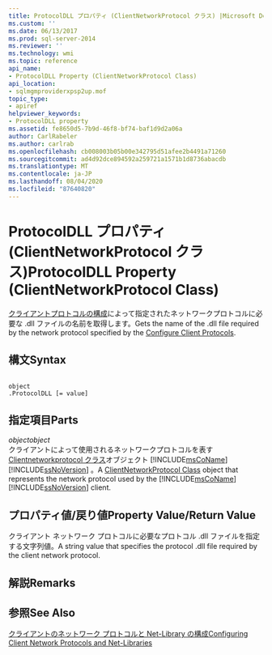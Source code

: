 ```yaml
---
title: ProtocolDLL プロパティ (ClientNetworkProtocol クラス) |Microsoft Docs
ms.custom: ''
ms.date: 06/13/2017
ms.prod: sql-server-2014
ms.reviewer: ''
ms.technology: wmi
ms.topic: reference
api_name:
- ProtocolDLL Property (ClientNetworkProtocol Class)
api_location:
- sqlmgmproviderxpsp2up.mof
topic_type:
- apiref
helpviewer_keywords:
- ProtocolDLL property
ms.assetid: fe8650d5-7b9d-46f8-bf74-baf1d9d2a06a
author: CarlRabeler
ms.author: carlrab
ms.openlocfilehash: cb008003b05b00e342795d51afee2b4491a71260
ms.sourcegitcommit: ad4d92dce894592a259721a1571b1d8736abacdb
ms.translationtype: MT
ms.contentlocale: ja-JP
ms.lasthandoff: 08/04/2020
ms.locfileid: "87640820"
---
```

# <a name="protocoldll-property-clientnetworkprotocol-class"></a><span data-ttu-id="c4183-102">ProtocolDLL プロパティ (ClientNetworkProtocol クラス)</span><span class="sxs-lookup"><span data-stu-id="c4183-102">ProtocolDLL Property (ClientNetworkProtocol Class)</span></span>
  <span data-ttu-id="c4183-103">[クライアントプロトコルの構成](https://technet.microsoft.com/library/ms181035.aspx)によって指定されたネットワークプロトコルに必要な .dll ファイルの名前を取得します。</span><span class="sxs-lookup"><span data-stu-id="c4183-103">Gets the name of the .dll file required by the network protocol specified by the [Configure Client Protocols](https://technet.microsoft.com/library/ms181035.aspx).</span></span>  
  
## <a name="syntax"></a><span data-ttu-id="c4183-104">構文</span><span class="sxs-lookup"><span data-stu-id="c4183-104">Syntax</span></span>  
  
```  
  
object  
.ProtocolDLL [= value]  
```  
  
## <a name="parts"></a><span data-ttu-id="c4183-105">指定項目</span><span class="sxs-lookup"><span data-stu-id="c4183-105">Parts</span></span>  
 <span data-ttu-id="c4183-106">*object*</span><span class="sxs-lookup"><span data-stu-id="c4183-106">*object*</span></span>  
 <span data-ttu-id="c4183-107">クライアントによって使用されるネットワークプロトコルを表す[Clientnetworkprotocol クラス](clientnetworkprotocol-class.md)オブジェクト [!INCLUDE[msCoName](../../../includes/msconame-md.md)] [!INCLUDE[ssNoVersion](../../../includes/ssnoversion-md.md)] 。</span><span class="sxs-lookup"><span data-stu-id="c4183-107">A [ClientNetworkProtocol Class](clientnetworkprotocol-class.md) object that represents the network protocol used by the [!INCLUDE[msCoName](../../../includes/msconame-md.md)] [!INCLUDE[ssNoVersion](../../../includes/ssnoversion-md.md)] client.</span></span>  
  
## <a name="property-valuereturn-value"></a><span data-ttu-id="c4183-108">プロパティ値/戻り値</span><span class="sxs-lookup"><span data-stu-id="c4183-108">Property Value/Return Value</span></span>  
 <span data-ttu-id="c4183-109">クライアント ネットワーク プロトコルに必要なプロトコル .dll ファイルを指定する文字列値。</span><span class="sxs-lookup"><span data-stu-id="c4183-109">A string value that specifies the protocol .dll file required by the client network protocol.</span></span>  
  
## <a name="remarks"></a><span data-ttu-id="c4183-110">解説</span><span class="sxs-lookup"><span data-stu-id="c4183-110">Remarks</span></span>  
  
## <a name="see-also"></a><span data-ttu-id="c4183-111">参照</span><span class="sxs-lookup"><span data-stu-id="c4183-111">See Also</span></span>  
 [<span data-ttu-id="c4183-112">クライアントのネットワーク プロトコルと Net-Library の構成</span><span class="sxs-lookup"><span data-stu-id="c4183-112">Configuring Client Network Protocols and Net-Libraries</span></span>](https://technet.microsoft.com/library/ms181035.aspx)  
  
  
